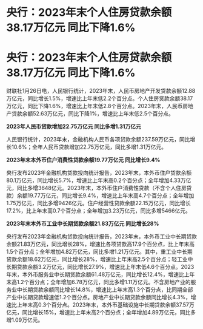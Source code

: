 # 央行：2023年末个人住房贷款余额38.17万亿元 同比下降1.6%

# 央行：2023年末个人住房贷款余额38.17万亿元 同比下降1.6%

财联社1月26日电，人民银行统计，2023年末，人民币房地产开发贷款余额12.88万亿元，同比增长1.5%，增速比上年末低2.2个百分点。个人住房贷款余额38.17万亿元，同比下降1.6%，增速比上年末低2.8个百分点。2023年末，人民币房地产贷款余额52.63万亿元，同比下降1%，增速比上年末低2.5个百分点。

**2023年人民币贷款增加22.75万亿元 同比多增1.31万亿元**

人民银行统计，2023年末，金融机构人民币各项贷款余额237.59万亿元，同比增长10.6%；全年人民币贷款增加22.75万亿元，同比多增1.31万亿元。

**2023年末本外币住户消费性贷款余额19.77万亿元 同比增长9.4%**

央行发布2023年金融机构贷款投向统计报告，2023年末，本外币住户贷款余额80.1万亿元，同比增长5.7%，增速比上年末高0.2个百分点；全年增加4.33万亿元，同比多增3648亿元。2023年末，本外币住户消费性贷款（不含个人住房贷款）余额19.77万亿元，同比增长9.4%，增速比上年末高4.7个百分点；全年增加1.75万亿元，同比多增9426亿元。住户经营性贷款余额22.15万亿元，同比增长17.2%，比上年末高0.7个百分点；全年增加3.23万亿元，同比多增5466亿元。

**2023年末本外币工业中长期贷款余额21.83万亿元 同比增长28%**

央行发布2023年金融机构贷款投向统计报告，2023年末，本外币工业中长期贷款余额21.83万亿元，同比增长28%，增速比各项贷款高17.9个百分点，比上年末高1.5个百分点；全年增加4.82万亿元，同比多增1.21万亿元。其中，重工业中长期贷款余额18.62万亿元，同比增长28%，增速比上年末高2.5个百分点；轻工业中长期贷款余额3.2万亿元，同比增长27.9%，增速比上年末低4.6个百分点。2023年末，本外币服务业中长期贷款余额61.48万亿元，同比增长12.4%，增速比上年末高1.2个百分点；全年增加6.78万亿元，同比多增1.11万亿元。不含房地产业的服务业中长期贷款余额同比增长14.8%，增速比上年末高1.3个百分点，比同期全部产业中长期贷款增速低1.2个百分点。房地产业中长期贷款余额同比增长4.3%，增速比上年末高0.3个百分点。2023年末，本外币基础设施中长期贷款余额37.57万亿元，同比增长15%，增速比上年末高2个百分点；全年增加4.89万亿元，同比多增1.09万亿元。

